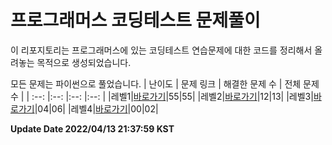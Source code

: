 # 프로그래머스 코딩테스트 문제풀이

이 리포지토리는 프로그래머스에 있는 코딩테스트 연습문제에 대한 코드를 정리해서 올려놓는 목적으로 생성되었습니다.

모든 문제는 파이썬으로 풀었습니다.
| 난이도 | 문제 링크 | 해결한 문제 수 | 전체 문제 수 |
| :--: |:--: |:--: |:--: |
|레벨1|[바로가기](https://github.com/westreed/ProgrammersAlgorithm/blob/main/LEVEL1.md)|55|55|
|레벨2|[바로가기](https://github.com/westreed/ProgrammersAlgorithm/blob/main/LEVEL2.md)|12|13|
|레벨3|[바로가기](https://github.com/westreed/ProgrammersAlgorithm/blob/main/LEVEL3.md)|04|06|
|레벨4|[바로가기](https://github.com/westreed/ProgrammersAlgorithm/blob/main/LEVEL4.md)|00|02|


**Update Date 2022/04/13 21:37:59 KST**

